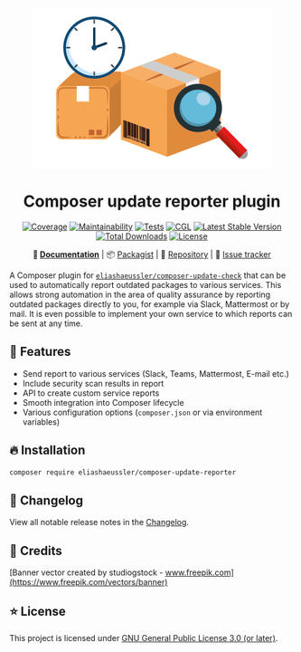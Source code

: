 <div align="center">

![Logo](docs/assets/img/logo.png)

# Composer update reporter plugin

[![Coverage](https://codecov.io/gh/eliashaeussler/composer-update-reporter/branch/master/graph/badge.svg?token=4GZI1QWP5X)](https://codecov.io/gh/eliashaeussler/composer-update-reporter)
[![Maintainability](https://api.codeclimate.com/v1/badges/06d55184455feeee3652/maintainability)](https://codeclimate.com/github/eliashaeussler/composer-update-reporter/maintainability)
[![Tests](https://github.com/eliashaeussler/composer-update-reporter/actions/workflows/tests.yaml/badge.svg)](https://github.com/eliashaeussler/composer-update-reporter/actions/workflows/tests.yaml)
[![CGL](https://github.com/eliashaeussler/composer-update-reporter/actions/workflows/cgl.yaml/badge.svg)](https://github.com/eliashaeussler/composer-update-reporter/actions/workflows/cgl.yaml)
[![Latest Stable Version](https://poser.pugx.org/eliashaeussler/composer-update-reporter/v)](https://packagist.org/packages/eliashaeussler/composer-update-reporter)
[![Total Downloads](https://poser.pugx.org/eliashaeussler/composer-update-reporter/downloads)](https://packagist.org/packages/eliashaeussler/composer-update-reporter)
[![License](https://poser.pugx.org/eliashaeussler/composer-update-reporter/license)](LICENSE.md)

**:orange_book:&nbsp;[Documentation](https://composer-update-reporter.elias-haeussler.de/)** |
:package:&nbsp;[Packagist](https://packagist.org/packages/eliashaeussler/composer-update-reporter) |
:floppy_disk:&nbsp;[Repository](https://github.com/eliashaeussler/composer-update-reporter) |
:bug:&nbsp;[Issue tracker](https://github.com/eliashaeussler/composer-update-reporter/issues)

</div>

A Composer plugin for 
[`eliashaeussler/composer-update-check`](https://github.com/eliashaeussler/composer-update-check)
that can be used to automatically report outdated packages to various services. This allows strong
automation in the area of quality assurance by reporting outdated packages directly to you, for
example via Slack, Mattermost or by mail. It is even possible to implement your own service to
which reports can be sent at any time.

## :rocket: Features

* Send report to various services (Slack, Teams, Mattermost, E-mail etc.)
* Include security scan results in report
* API to create custom service reports
* Smooth integration into Composer lifecycle
* Various configuration options (`composer.json` or via environment variables)

## :fire: Installation

```bash
composer require eliashaeussler/composer-update-reporter
```

## :ship: Changelog

View all notable release notes in the [Changelog](CHANGELOG.md).

## :gem: Credits

[Banner vector created by studiogstock - www.freepik.com](https://www.freepik.com/vectors/banner)

## :star: License

This project is licensed under [GNU General Public License 3.0 (or later)](LICENSE.md).
